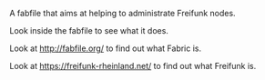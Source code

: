 A fabfile that aims at helping to administrate Freifunk nodes.

Look inside the fabfile to see what it does.

Look at http://fabfile.org/ to find out what Fabric is.

Look at https://freifunk-rheinland.net/ to find out what Freifunk is.
